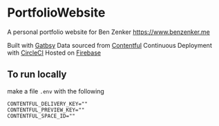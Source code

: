 # PortfolioWebsite
A personal portfolio website for Ben Zenker
https://www.benzenker.me

Built with [Gatbsy](https://www.gatsbyjs.org/)
Data sourced from [Contentful](https://www.contentful.com/)
Continuous Deployment with [CircleCI](https://circleci.com/)
Hosted on [Firebase](https://firebase.google.com/)

## To run locally

make a file `.env` with the following

```
CONTENTFUL_DELIVERY_KEY=""
CONTENTFUL_PREVIEW_KEY=""
CONTENTFUL_SPACE_ID=""
```
